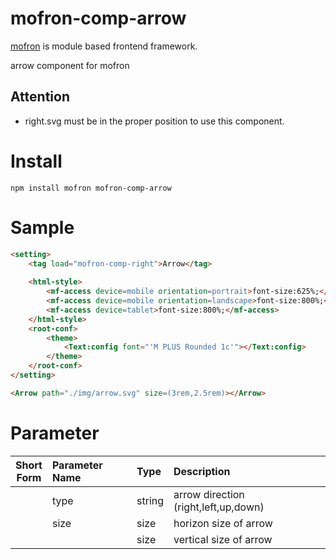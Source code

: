# mofron-comp-arrow
[mofron](https://mofron.github.io/mofron/) is module based frontend framework.

arrow component for mofron

## Attention
 - right.svg must be in the proper position to use this component.

# Install
```
npm install mofron mofron-comp-arrow
```

# Sample
```html
<setting>
    <tag load="mofron-comp-right">Arrow</tag>
    
    <html-style>
        <mf-access device=mobile orientation=portrait>font-size:625%;</mf-access>
        <mf-access device=mobile orientation=landscape>font-size:800%;</mf-access>
        <mf-access device=tablet>font-size:800%;</mf-access>
    </html-style>
    <root-conf>
        <theme>
            <Text:config font="'M PLUS Rounded 1c'"></Text:config>
        </theme>
    </root-conf>
</setting>

<Arrow path="./img/arrow.svg" size=(3rem,2.5rem)></Arrow>
```

# Parameter

| Short<br>Form | Parameter Name | Type | Description |
|:-------------:|:---------------|:-----|:------------|
| | type | string | arrow direction (right,left,up,down) |
| | size | size | horizon size of arrow |
| | | size | vertical size of arrow |

